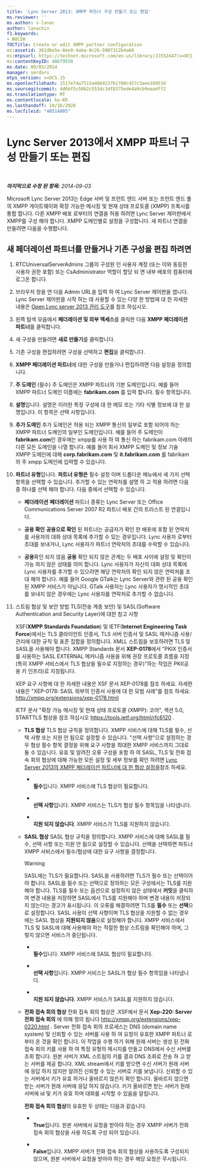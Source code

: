```yaml
---
title: 'Lync Server 2013: XMPP 파트너 구성 만들기 또는 편집'
ms.reviewer: ''
ms.author: v-lanac
author: lanachin
f1.keywords:
- NOCSH
TOCTitle: Create or edit XMPP partner configuration
ms:assetid: 362dbe5e-8ee9-4aba-8c26-5907312b4a60
ms:mtpsurl: https://technet.microsoft.com/en-us/library/JJ552447(v=OCS.15)
ms:contentKeyID: 48679558
ms.date: 09/03/2014
manager: serdars
mtps_version: v=OCS.15
ms.openlocfilehash: 1517ef4a7515a46b9237b1788c457c3aee10953d
ms.sourcegitcommit: 4d6bf5c58b2c553dc1df8375ede4a9cb9eaadff2
ms.translationtype: MT
ms.contentlocale: ko-KR
ms.lasthandoff: 10/16/2020
ms.locfileid: "48514805"
---
```

# <a name="create-or-edit-xmpp-partner-configuration-in-lync-server-2013"></a>Lync Server 2013에서 XMPP 파트너 구성 만들기 또는 편집

<div data-xmlns="http://www.w3.org/1999/xhtml">

<div class="topic" data-xmlns="http://www.w3.org/1999/xhtml" data-msxsl="urn:schemas-microsoft-com:xslt" data-cs="https://msdn.microsoft.com/">

<div data-asp="https://msdn2.microsoft.com/asp">



</div>

<div id="mainSection">

<div id="mainBody">

<span> </span>

_**마지막으로 수정 된 항목:** 2014-09-03_

Microsoft Lync Server 2013는 Edge 서버 및 프런트 엔드 서버 또는 프런트 엔드 풀의 XMPP 게이트웨이와 확장 가능한 메시징 및 현재 상태 프로토콜 (XMPP) 프록시를 통합 합니다. 다른 XMPP 배포 로부터의 연결을 허용 하려면 Lync Server 제어판에서 XMPP를 구성 해야 합니다. XMPP 도메인별로 설정을 구성합니다. 새 파트너 연결을 만들려면 다음을 수행합니다.

<div>

## <a name="to-create-a-new-federated-partner-or-edit-an-existing-configuration"></a>새 페더레이션 파트너를 만들거나 기존 구성을 편집 하려면

1.  RTCUniversalServerAdmins 그룹의 구성원 인 사용자 계정 (또는 이와 동등한 사용자 권한 포함) 또는 CsAdministrator 역할이 할당 되 면 내부 배포의 컴퓨터에 로그온 합니다.

2.  브라우저 창을 연 다음 Admin URL을 입력 하 여 Lync Server 제어판을 엽니다. Lync Server 제어판을 시작 하는 데 사용할 수 있는 다양 한 방법에 대 한 자세한 내용은 [Open Lync server 2013 관리 도구](lync-server-2013-open-lync-server-administrative-tools.md)를 참조 하십시오.

3.  왼쪽 탐색 모음에서 **페더레이션 및 외부 액세스**를 클릭한 다음 **XMPP 페더레이션 파트너**를 클릭합니다.

4.  새 구성을 만들려면 **새로 만들기**를 클릭합니다.

5.  기존 구성을 편집하려면 구성을 선택하고 **편집**을 클릭합니다.

6.  **XMPP 페더레이션 파트너**에 대한 구성을 만들거나 편집하려면 다음 설정을 정의합니다.

7.  **주 도메인** (필수) 주 도메인은 XMPP 파트너의 기본 도메인입니다. 예를 들어 XMPP 파트너 도메인 이름에는 **fabrikam.com** 를 입력 합니다. 필수 항목입니다.

8.  **설명**입니다. 설명은 이러한 특정 구성에 대 한 메모 또는 기타 식별 정보에 대 한 설명입니다. 이 항목은 선택 사항입니다.

9.  **추가 도메인** 추가 도메인은 허용 되는 XMPP 통신의 일부로 포함 되어야 하는 XMPP 파트너 도메인의 일부인 도메인입니다. 예를 들어 주 도메인이 **fabrikam.com**인 경우에는 xmpp를 사용 하 여 통신 하는 fabrikam.com 아래의 다른 모든 도메인을 나열 합니다. 예를 들어 회사 XMPP 도메인 및 정보 기술 XMPP 도메인에 대해 **corp.fabrikam.com** 및 **it.fabrikam.com** 를 fabrikam의 주 xmpp 도메인에 입력할 수 있습니다.

10. **파트너 유형**입니다. **파트너 유형은** 필수 설정 이며 드롭다운 메뉴에서 세 가지 선택 항목을 선택할 수 있습니다. 추가할 수 있는 연락처를 설명 하 고 적용 하려면 다음 중 하나를 선택 해야 합니다. 다음 중에서 선택할 수 있습니다.
    
      - **페더레이션** **페더레이션** 파트너 종류는 Lync Server 또는 Office Communications Server 2007 R2 파트너 배포 간의 트러스트 된 연결입니다.
    
      - **공용 확인** **공용으로 확인** 된 파트너는 공급자가 확인 한 배포에 포함 된 연락처를 사용자의 대화 상대 목록에 추가할 수 있는 경우입니다. Lync 사용자 로부터 초대를 보내거나, Lync 사용자가 파트너 연락처의 초대를 수락할 수 있습니다.
    
      - **공용**확인 되지 않음 **공용** 확인 되지 않은 관계는 두 배포 사이에 설정 및 확인이 가능 하지 않은 상태를 의미 합니다. Lync 사용자가 자신의 대화 상대 목록에 Lync 사용자를 추가할 수 있으려면 해당 연락처의 확인 되지 않은 연락처를 초대 해야 합니다. 예를 들어 Google GTalk는 Lync Server와 관련 된 공용 확인 된 XMPP 서비스가 아닙니다. GTalk 사용자는 Lync 사용자가 명시적인 초대를 보내지 않은 경우에는 Lync 사용자를 연락처로 추가할 수 없습니다.

11. 스트림 협상 및 보안 방법 TLS(전송 계층 보안) 및 SASL(Software Authentication and Security Layer)에 대한 참고 사항
    
    XSF(**XMPP Standards Foundation**) 및 IETF(**Internet Engineering Task Force**)에서는 TLS 클라이언트 인증서, TLS 서버 인증서 및 SASL 메커니즘 사용/관리에 대한 규칙 및 표준 집합을 정의합니다. XMLL 스트림을 보호하려면 TLS 및 SASL을 사용해야 합니다. XMPP Standards 문서 **XEP-0178**에서 "PKIX 인증서를 사용하는 SASL EXTERNAL 메커니즘 사용을 위해 권장 프로토콜 흐름을 지정(특히 XMPP 서비스에서 TLS 협상을 필수로 지정하는 경우)"하는 작업은 PKI(공용 키 인프라)로 지칭됩니다.
    
    XEP 요구 사항에 대 한 자세한 내용은 XSF 문서 XEP-0178를 참조 하세요. 자세한 내용은 "XEP-0178: SASL 외부의 인증서 사용에 대 한 모범 사례"를 참조 하세요. <http://xmpp.org/extensions/xep-0178.html>
    
    IETF 문서 "확장 가능 메시징 및 현재 상태 프로토콜 (XMPP): 코어", 섹션 5.0, STARTTLS 협상을 참조 하십시오 <https://tools.ietf.org/html/rfc6120> .
    
      - **TLS 협상** TLS 협상 규칙을 정의합니다. XMPP 서비스에 대해 TLS를 필수, 선택 사항 또는 지원 안 됨으로 설정할 수 있습니다. "선택 사항"으로 설정하는 경우 협상 필수 항목 결정을 위해 요구 사항을 최대한 XMPP 서비스까지 그대로 둘 수 있습니다. 유효 및 알려진 오류 구성을 포함 하 여 SASL, TLS 및 전화 접속 회의 협상에 대해 가능한 모든 설정 및 세부 정보를 확인 하려면 [Lync Server 2013의 XMPP 페더레이션 파트너에 대 한 협상 설정을](lync-server-2013-negotiation-settings-for-xmpp-federated-partners.md)참조 하세요.
        
          - <span></span>  
            **필수**입니다. XMPP 서비스에 TLS 협상이 필요합니다.
        
          - <span></span>  
            **선택 사항**입니다. XMPP 서비스는 TLS가 협상 필수 항목임을 나타냅니다.
        
          - <span></span>  
            **지원 되지 않습니다**. XMPP 서비스가 TLS를 지원하지 않습니다.
    
      - **SASL 협상** SASL 협상 규칙을 정의합니다. XMPP 서비스에 대해 SASL를 필수, 선택 사항 또는 지원 안 됨으로 설정할 수 있습니다. 선택을 선택하면 파트너 XMPP 서비스에서 필수/협상에 대한 요구 사항을 결정합니다.
        
        <div>
        

        > [!WARNING]  
        > SASL에는 TLS가 필요합니다. SASL을 사용하려면 TLS가 필수 또는 선택이어야 합니다. SASL을 필수 또는 선택으로 정의하는 모든 구성에서는 TLS를 지원해야 합니다. TLS를 필수 또는 옵션으로 설정하지 않은 상태에서 <STRONG>커밋</STRONG>을 클릭하여 변경 내용을 저장하면 SASL에서 TLS를 지원해야 하며 변경 내용이 저장되지 않는다는 경고가 표시됩니다. 이 오류를 해결하려면 TLS를 <STRONG>필수</STRONG> 또는 <STRONG>선택</STRONG>으로 설정합니다. SASL 사용이 선택 사항이며 TLS 협상을 지원할 수 없는 경우에는 SASL 협상을 <STRONG>지원되지 않음</STRONG>으로 설정해야 합니다. XMPP 서비스에서 TLS 및 SASL에 대해 사용해야 하는 적절한 협상 스트림을 확인해야 하며, 그렇지 않으면 서비스가 중단됩니다.

        
        </div>
        
          - <span></span>  
            **필수**입니다. XMPP 서비스에 SASL 협상이 필요합니다.
        
          - <span></span>  
            **선택 사항**입니다. XMPP 서비스는 SASL가 협상 필수 항목임을 나타냅니다.
        
          - <span></span>  
            **지원 되지 않습니다**. XMPP 서비스가 SASL를 지원하지 않습니다.
    
      - **전화 접속 회의 협상** 전화 접속 회의 협상은 .XSF에서 문서 **Xep-220: Server 전화 접속 회의** 에 의해 정의 됩니다 <http://xmpp.org/extensions/xep-0220.html> . Server 전화 접속 회의 프로세스는 DNS (domain name system) 및 신뢰할 수 있는 서버를 사용 하 여 요청이 유효한 XMPP 파트너 로부터 온 것을 확인 합니다. 이 작업을 수행 하기 위해 원래 서버는 생성 된 전화 접속 회의 키를 사용 하 여 특정 유형의 메시지를 만들고 DNS에서 수신 서버를 조회 합니다. 원본 서버가 XML 스트림의 키를 결과 DNS 조회로 전송 하 고 받는 서버를 제공 합니다. XML stream에서 키를 받으면 수신 서버가 원래 서버에 응답 하지 않지만 알려진 신뢰할 수 있는 서버로 키를 보냅니다. 신뢰할 수 있는 서버에서 키가 유효 하거나 올바르지 않은지 확인 합니다. 올바르지 않으면 받는 서버가 원래 서버에 응답 하지 않습니다. 키가 올바르면 받는 서버가 원래 서버에 id 및 키가 유효 하며 대화를 시작할 수 있음을 알립니다.
        
        **전화 접속 회의 협상**의 유효한 두 상태는 다음과 같습니다.
        
          - <span></span>  
            **True**입니다. 원본 서버에서 요청을 받아야 하는 경우 XMPP 서버가 전화 접속 회의 협상을 사용 하도록 구성 되어 있습니다.
        
          - <span></span>  
            **False**입니다. XMPP 서버가 전화 접속 회의 협상을 사용하도록 구성되지 않으며, 원본 서버에서 요청을 받아야 하는 경우 해당 요청은 무시됩니다.

</div>

</div>

<span> </span>

</div>

</div>

</div>


